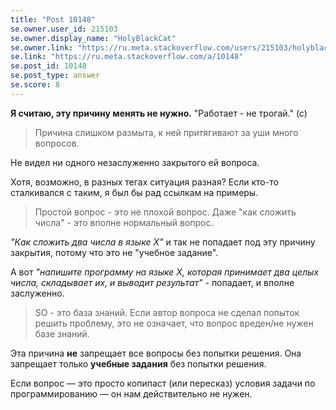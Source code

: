 ```yaml
---
title: "Post 10148"
se.owner.user_id: 215103
se.owner.display_name: "HolyBlackCat"
se.owner.link: "https://ru.meta.stackoverflow.com/users/215103/holyblackcat"
se.link: "https://ru.meta.stackoverflow.com/a/10148"
se.post_id: 10148
se.post_type: answer
se.score: 8
---
```

<p><strong>Я считаю, эту причину менять не нужно.</strong> "Работает - не трогай." (с)</p>

<blockquote>
  <p>Причина слишком размыта, к ней притягивают за уши много вопросов.</p>
</blockquote>

<p>Не видел ни одного незаслуженно закрытого ей вопроса.</p>

<p>Хотя, возможно, в разных тегах ситуация разная? Если кто-то сталкивался с таким, я был бы рад ссылкам на примеры.</p>

<blockquote>
  <p>Простой вопрос - это не плохой вопрос. Даже "как сложить числа" - это вполне нормальный вопрос.</p>
</blockquote>

<p><em>"Как сложить два числа в языке Х"</em> и так не попадает под эту причину закрытия, потому что это не "учебное задание".</p>

<p>А вот <em>"напишите программу на языке Х, которая принимает два целых числа, складывает их, и выводит результат"</em> - попадает, и вполне заслуженно.</p>

<blockquote>
  <p>SO - это база знаний. Если автор вопроса не сделал попыток решить проблему, это не означает, что вопрос вреден/не нужен базе знаний.</p>
</blockquote>

<p>Эта причина <strong>не</strong> запрещает все вопросы без попытки решения. Она запрещает только <strong>учебные задания</strong> без попытки решения.</p>

<p>Если вопрос — это просто копипаст (или пересказ) условия задачи по программированию — он нам действительно не нужен.</p>
